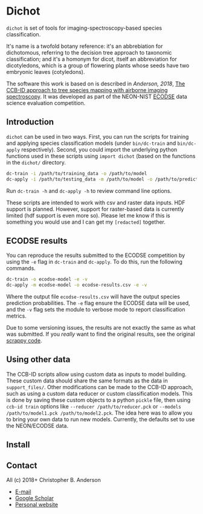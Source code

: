 # Dichot

`dichot` is set of tools for imaging-spectroscopy-based species classification.

It's name is a twofold botany reference: it's an abbrebiation for dichotomous, referring to the decision tree approach to taxonomic classification; and it's a homonym for dicot, itself an abbreviation for dicotyledons, which is a group of flowering plants whose seeds have two embryonic leaves (cotyledons).

The software this work is based on is described in *Anderson, 2018*, [The CCB-ID approach to tree species mapping with airborne imaging spectroscopy](https://peerj.com/articles/5666/). It was developed as part of the NEON-NIST [ECODSE](http://www.ecodse.org/) data science evaluation competition.

## Introduction

`dichot` can be used in two ways. First, you can run the scripts for training and applying species classification models (under `bin/dc-train` and `bin/dc-apply` respectively). Second, you could import the underlying python functions used in these scripts using `import dichot` (based on the functions in the `dichot/` directory.

```sh
dc-train -i /path/to/training_data -o /path/to/model
dc-apply -i /path/to/testing_data -m /path/to/model -o /path/to/predictions
```

Run `dc-train -h` and `dc-apply -h` to review command line options.

These scripts are intended to work with csv and raster data inputs. HDF support is planned. However, support for raster-based data is currently limited (hdf support is even more so). Please let me know if this is something you would use and I can get my `[redacted]` together.

## ECODSE results

You can reproduce the results submitted to the ECODSE competition by using the `-e` flag in `dc-train` and `dc-apply`. To do this, run the following commands.

```sh
dc-train -o ecodse-model -e -v
dc-apply -m ecodse-model -o ecodse-results.csv -e -v
```

Where the output file `ecodse-results.csv` will have the output species prediction probabilities. The `-e` flag ensure the ECODSE data will be used, and the `-v` flag sets the module to verbose mode to report classification metrics.

Due to some versioning issues, the results are not exactly the same as what was submitted. If you *really* want to find the original results, see the original [scrappy code](https://github.com/christobal54/aei-grad-school/blob/master/bin/neon-classification.py).

## Using other data

The CCB-ID scripts allow using custom data as inputs to model building. These custom data should share the same formats as the data in `support_files/`. Other modifications can be made to the CCB-ID approach, such as using a custom data reducer or custom classification models. This is done by saving these custom objects to a python `pickle` file, then using `ccb-id train` options like `--reducer /path/to/reducer.pck` or `--models /path/to/model1.pck /path/to/model2.pck`. The idea here was to allow you to bring your own data to run new models. Currently, the defaults set to use the NEON/ECODSE data.

## Install


## Contact

All (c) 2018+ Christopher B. Anderson
- [E-mail](mailto:cbanders@stanford.edu)
- [Google Scholar](https://scholar.google.com/citations?user=LoGxS40AAAAJ&hl=en)
- [Personal website](https://earth-chris.github.io/)
